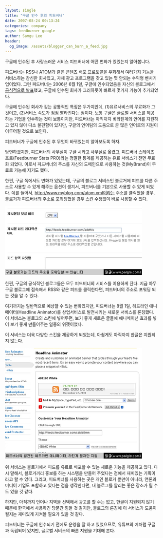 ```yaml
---
layout: single
title: "구글 인수 후의 피드버너"
date: 2007-08-24 00:13:24
categories: company
tags: feedburner google
author: Samgu Lee
header:
  og_image: /assets/blogger_can_burn_a_feed.jpg
---
```


구글에 인수된 후 사랑스러운 서비스 피드버너에 어떤 변화가 있었는지 알아봅니다.

피드버너는 RSS나 ATOM과 같은 콘텐츠 배포 프로토콜을 우회해서 여러가지 기능을 서비스하는 참신한 회사였고, 자체 광고 프로그램을 갖고 있는 몇 안되는 수익형 벤처기업이었다. 그런 피드버너는 2006년 6월 1일, 구글에 인수되었음을 자신의 블로그에서 [공식적으로 발표](http://blogs.feedburner.com/feedburner/archives/2007/06/feedburner_google.php)했고, 구글에 인수된 회사가 그러하듯이 빠르게 몇가지 기능이 추가되었다.

구글에 인수된 회사가 갖는 공통적인 특징은 두가지인데, (1)유료서비스의 무료화가 그것이고, (2)서비스 속도가 점점 빨라진다는 점이다. 보통 구글은 글로벌 서비스를 제공하는 기업을 인수하는 것이 보통이지만, 피드버너는 아직까지 비라틴계의 언어를 지원하고 있지 않아 다소 불편함이 있지만, 구글의 언어팀의 도움으로 곧 많은 언어로의 지원이 이루어질 것으로 보인다.

피드버너가 구글에 인수된 후 무엇이 바뀌었는지 알아보도록 하자.

당연하겠지만, 피드버너의 사무실이 구글 시카고 사무실로 옮겼고, 피드버너 스테이츠 프로(Feedburner Stats PRO)라는 정밀한 통계를 제공하는 유료 서비스가 전면 무료화 되었다. 이로서 피드버너의 주소를 자신의 도메인으로 사용하는 것(MyBrand)이 무료로 가능해 지기도 했다.

한편, 구글 쪽에서도 변화가 있었는데, 구글의 블로그 서비스인 블로거에 피드를 다른 주소로 사용할 수 있게 해주는 옵션이 생겨서, 피드버너를 기본으로 사용할 수 있게 되었다. 예를 들어서, http://www.myblog.com/atom.xml이라는 주소를 클릭했을 경우, 블로거가 피드버너의 주소로 포워딩했을 경우 스킨 수정없이 바로 사용할 수 있다.

![구글 블로거는 피드를 다른 서비스로 포워딩할 수 있다](/assets/blogger_can_burn_a_feed.jpg)

한편, 구글의 공식적인 블로그들은 모두 피드버너의 서비스를 이용하게 된다. 지금 아무 구글 블로그에 접속해서 RSS와 같은 피드를 클릭한다면, 피드버너의 주소로 포워딩 되는 것을 알 수 있다.

여기까지는 일반적으로 예상할 수 있는 변화였지만, 피드버너는 8월 1일, 헤드라인 애니메이터(Headline Animator)를 상업서비스로 발전시키는 새로운 서비스를 론칭했다. 이 서비스는 블로그의 스킨에 넣어두면, 보기 좋게 새로운 글들에 애니메이션 효과를 넣어 보기 좋게 만들어주는 일종의 위젯이었다.

이 서비스는 더욱 다양한 스킨을 제공하게 되었는데, 아쉽게도 아직까지 한글은 지원되지 않는다.

![피드버너의 헤드라인 애니메이터, 한글은 지원되지 않는다](/assets/advanced_headline_animator.jpg)

위 서비스는 블로거에서 피드를 유료로 배포할 수 있는 새로운 기능을 제공하고 있다. 다시 말해서, 블로거끼리 홍보를 하는 시스템을 만들어 주었다는 점에서 재미있는 기획이라고 할 수 있다. 그리고, 피드버너를 사용하는 곳은 개인 블로거 뿐만이 아니라, 언론과 미디어 기업도 포함하고 있다는 점을 생각한다면, 내 블로그를 알리는 좋은 장소가 될 수도 있을 것 같다.

하지만, 아직까지 언어나 지역을 선택해서 광고를 할 수는 없고, 한글이 지원되지 않기 때문에 한국에서 사용하긴 당분간 힘들 것 같지만, 블로그의 론칭에 이 서비스가 도움이 될지는 재미있게 지켜볼 필요가 있을 것 같다.

피드버너는 구글에 인수되기 전에도 운영을 잘 하고 있었으므로, 유튜브의 예처럼 구글과 독립되어 있지만, 글로벌 서비스의 빠른 지원을 기대해 본다.
